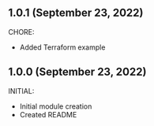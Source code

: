 ## 1.0.1 (September 23, 2022)

CHORE:

  * Added Terraform example

## 1.0.0 (September 23, 2022)

INITIAL:

  * Initial module creation
  * Created README

